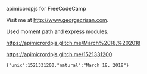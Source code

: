 apimicordpjs for FreeCodeCamp

Visit me at http://www.georgecrisan.com.

Used moment path and express modules.

https://apimicrordpjs.glitch.me/March%2018,%202018

https://apimicrordpjs.glitch.me/1521331200



  <code>{"unix":1521331200,"natural":"March 18, 2018"}</code>